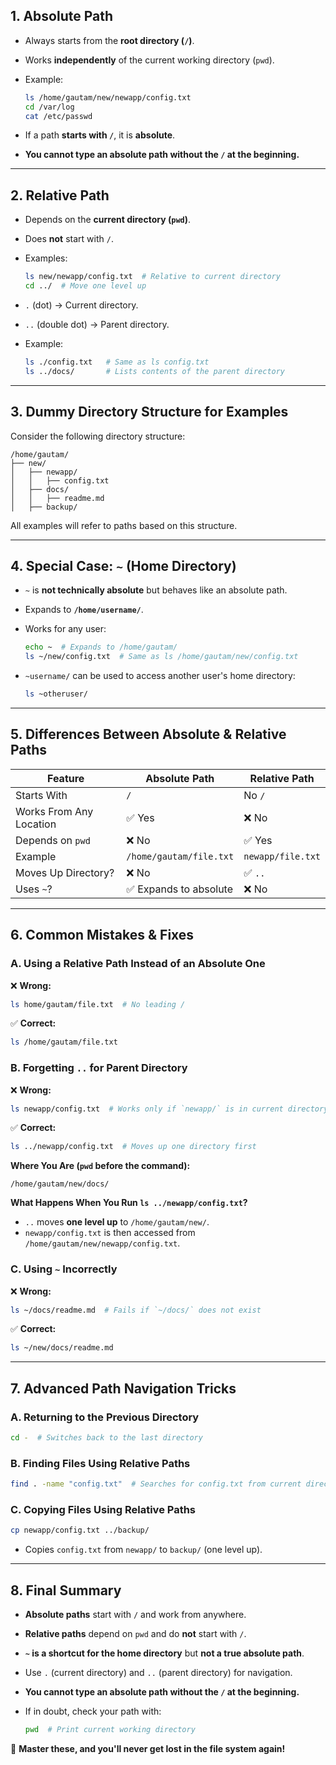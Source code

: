 ## **1. Absolute Path**

- Always starts from the **root directory (`/`)**.
- Works **independently** of the current working directory (`pwd`).
- Example:
    
    ```bash
    ls /home/gautam/new/newapp/config.txt
    cd /var/log
    cat /etc/passwd
    ```
    
- If a path **starts with `/`**, it is **absolute**.
- **You cannot type an absolute path without the `/` at the beginning.**

---

## **2. Relative Path**

- Depends on the **current directory (`pwd`)**.
- Does **not** start with `/`.
- Examples:
    
    ```bash
    ls new/newapp/config.txt  # Relative to current directory
    cd ../  # Move one level up
    ```
    
- `.` (dot) → Current directory.
- `..` (double dot) → Parent directory.
- Example:
    
    ```bash
    ls ./config.txt   # Same as ls config.txt
    ls ../docs/       # Lists contents of the parent directory
    ```
    

---

## **3. Dummy Directory Structure for Examples**

Consider the following directory structure:

```
/home/gautam/
├── new/
│   ├── newapp/
│   │   ├── config.txt
│   ├── docs/
│   │   ├── readme.md
│   ├── backup/
```

All examples will refer to paths based on this structure.

---

## **4. Special Case: `~` (Home Directory)**

- `~` is **not technically absolute** but behaves like an absolute path.
- Expands to **`/home/username/`**.
- Works for any user:
    
    ```bash
    echo ~  # Expands to /home/gautam/
    ls ~/new/config.txt  # Same as ls /home/gautam/new/config.txt
    ```
    
- `~username/` can be used to access another user's home directory:
    
    ```bash
    ls ~otheruser/
    ```
    

---

## **5. Differences Between Absolute & Relative Paths**

|Feature|Absolute Path|Relative Path|
|---|---|---|
|Starts With|`/`|No `/`|
|Works From Any Location|✅ Yes|❌ No|
|Depends on `pwd`|❌ No|✅ Yes|
|Example|`/home/gautam/file.txt`|`newapp/file.txt`|
|Moves Up Directory?|❌ No|✅ `..`|
|Uses `~`?|✅ Expands to absolute|❌ No|

---

## **6. Common Mistakes & Fixes**

### **A. Using a Relative Path Instead of an Absolute One**

❌ **Wrong:**

```bash
ls home/gautam/file.txt  # No leading /
```

✅ **Correct:**

```bash
ls /home/gautam/file.txt
```

### **B. Forgetting `..` for Parent Directory**

❌ **Wrong:**

```bash
ls newapp/config.txt  # Works only if `newapp/` is in current directory
```

✅ **Correct:**

```bash
ls ../newapp/config.txt  # Moves up one directory first
```

**Where You Are (`pwd` before the command):**

```
/home/gautam/new/docs/
```

**What Happens When You Run `ls ../newapp/config.txt`?**

- `..` moves **one level up** to `/home/gautam/new/`.
- `newapp/config.txt` is then accessed from `/home/gautam/new/newapp/config.txt`.

### **C. Using `~` Incorrectly**

❌ **Wrong:**

```bash
ls ~/docs/readme.md  # Fails if `~/docs/` does not exist
```

✅ **Correct:**

```bash
ls ~/new/docs/readme.md
```

---

## **7. Advanced Path Navigation Tricks**

### **A. Returning to the Previous Directory**

```bash
cd -  # Switches back to the last directory
```

### **B. Finding Files Using Relative Paths**

```bash
find . -name "config.txt"  # Searches for config.txt from current directory
```

### **C. Copying Files Using Relative Paths**

```bash
cp newapp/config.txt ../backup/
```

- Copies `config.txt` from `newapp/` to `backup/` (one level up).

---

## **8. Final Summary**

- **Absolute paths** start with `/` and work from anywhere.
- **Relative paths** depend on `pwd` and do **not** start with `/`.
- **`~` is a shortcut for the home directory** but **not a true absolute path**.
- Use `.` (current directory) and `..` (parent directory) for navigation.
- **You cannot type an absolute path without the `/` at the beginning.**
- If in doubt, check your path with:
    
    ```bash
    pwd  # Print current working directory
    ```
    

🚀 **Master these, and you'll never get lost in the file system again!**